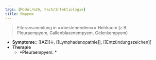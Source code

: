 ```yaml
---
tags: [Modul/m26, Fach/Infektiologie]
title: Empyem
---
```

> Eiteransammlung in ==bestehendem== Hohlraum (z.B. Pleuraempyem, Gallenblasenempyem, Gelenkempyem)
- **Symptome**:: [[AZ]]↓, [[Lymphadenopathie]], [[Entzündungszeichen]]
- **Therapie**
	- *Pleuraempyem: *